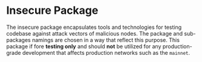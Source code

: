 # Insecure Package

The insecure package encapsulates tools and technologies for testing codebase against
attack vectors of malicious nodes. The package and sub-packages namings are chosen in a way that reflect
this purpose. This package if fore **testing only** and should **not**  be utilized for any production-grade development that affects
production networks such as the `mainnet`. 